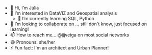 - 👋 Hi, I’m Júlia
- 👀 I’m interested in DataVIZ and Geospatial analysis
  - 🌱 I’m currently learning SQL, Python
- 💞️ I’m looking to collaborate on ... still don't know, just focused on learning!
- 📫 How to reach me... @jjjveiga on most social networks
- 😄 Pronouns: she/her
- ⚡ Fun fact: I'm an architect and Urban Planner!

<!---
jjjveiga/jjjveiga is a ✨ special ✨ repository because its `README.md` (this file) appears on your GitHub profile.
You can click the Preview link to take a look at your changes.
--->
